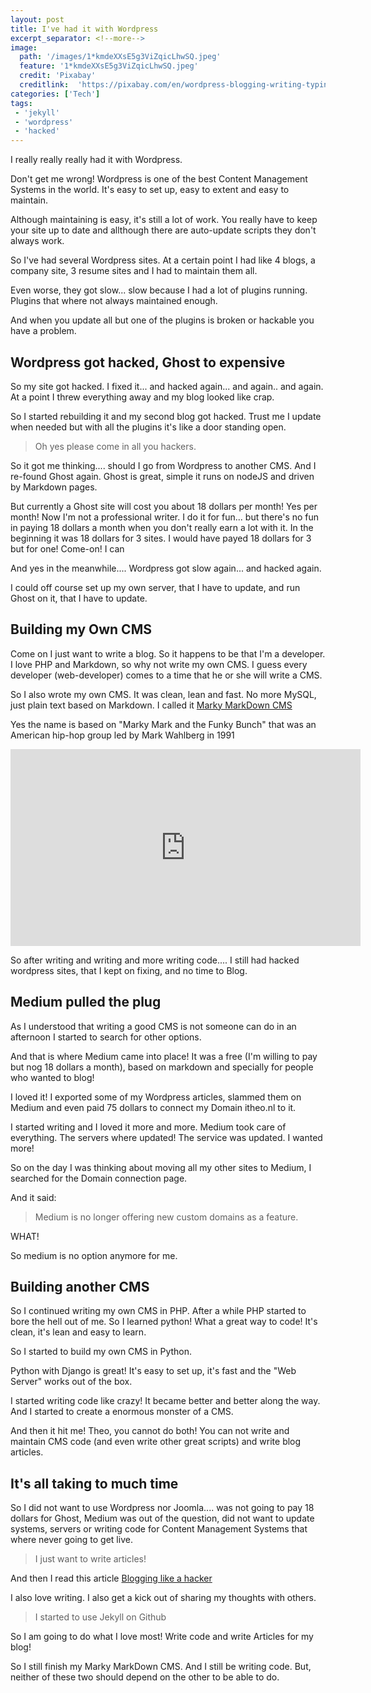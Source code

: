 ```yaml
---
layout: post
title: I've had it with Wordpress
excerpt_separator: <!--more-->
image:
  path: '/images/1*kmdeXXsE5g3ViZqicLhwSQ.jpeg'
  feature: '1*kmdeXXsE5g3ViZqicLhwSQ.jpeg'
  credit: 'Pixabay'
  creditlink:  'https://pixabay.com/en/wordpress-blogging-writing-typing-923188/'
categories: ['Tech']
tags: 
 - 'jekyll'
 - 'wordpress'
 - 'hacked'
---
```

I really really really had it with Wordpress.

Don't get me wrong! Wordpress is one of the best Content Management Systems in the world. It's easy to set up, easy to extent and easy to maintain.

Although maintaining is easy, it's still a lot of work. You really have to keep your site up to date and allthough there are auto-update scripts they don't always work.

So I've had several Wordpress sites. At a certain point I had like 4 blogs, a company site, 3 resume sites and I had to maintain them all.
<!--more-->

Even worse, they got slow... slow because I had a lot of plugins running. Plugins that where not always maintained enough.

And when you update all but one of the plugins is broken or hackable you have a problem.

## Wordpress got hacked, Ghost to expensive

So my site got hacked. I fixed it... and hacked again... and again.. and again. At a point I threw everything away and my blog looked like crap.

So I started rebuilding it and my second blog got hacked. Trust me I update when needed but with all the plugins it's like a door standing open.

> Oh yes please come in all you hackers.

So it got me thinking.... should I go from Wordpress to another CMS. And I re-found Ghost again. Ghost is great, simple it runs on nodeJS and driven by Markdown pages.

But currently a Ghost site will cost you about 18 dollars per month! Yes per month! Now I'm not a professional writer. I do it for fun... but there's no fun in paying 18 dollars a month when you don't really earn a lot with it. In the beginning it was 18 dollars for 3 sites. I would have payed 18 dollars for 3 but for one! Come-on! I can

And yes in the meanwhile.... Wordpress got slow again... and hacked again.

I could off course set up my own server, that I have to update, and run Ghost on it, that I have to update.

## Building my Own CMS

Come on I just want to write a blog. So it happens to be that I'm a developer. I love PHP and Markdown, so why not write my own CMS. I guess every developer (web-developer) comes to a time that he or she will write a CMS.

So I also wrote my own CMS. It was clean, lean and fast. No more MySQL, just plain text based on Markdown. I called it [Marky MarkDown CMS](https://github.com/tvdsluijs/marky-markdown-cms)

Yes the name is based on "Marky Mark and the Funky Bunch" that was an American hip-hop group led by Mark Wahlberg in 1991

<iframe width="560" height="315" src="https://www.youtube.com/embed/AO9909uexu8" frameborder="0" allow="autoplay; encrypted-media" allowfullscreen></iframe>

So after writing and writing and more writing code.... I still had hacked wordpress sites, that I kept on fixing, and no time to Blog.

## Medium pulled the plug

As I understood that writing a good CMS is not someone can do in an afternoon I started to search for other options.

And that is where Medium came into place! It was a free (I'm willing to pay but nog 18 dollars a month), based on markdown and specially for people who wanted to blog!

I loved it! I exported some of my Wordpress articles, slammed them on Medium and even paid 75 dollars to connect my Domain itheo.nl to it.

I started writing and I loved it more and more. Medium took care of everything. The servers where updated! The service was updated. I wanted more!

So on the day I was thinking about moving all my other sites to Medium, I searched for the Domain connection page.

And it said:

> Medium is no longer offering new custom domains as a feature.

WHAT!

So medium is no option anymore for me.

## Building another CMS

So I continued writing my own CMS in PHP. After a while PHP started to bore the hell out of me. So I learned python! What a great way to code! It's clean, it's lean and easy to learn.

So I started to build my own CMS in Python.

Python with Django is great! It's easy to set up, it's fast and the "Web Server" works out of the box.

I started writing code like crazy! It became better and better along the way. And I started to create a enormous monster of a CMS.

And then it hit me! Theo, you cannot do both! You can not write and maintain CMS code (and even write other great scripts) and write blog articles.

## It's all taking to much time

So I did not want to use Wordpress nor Joomla.... was not going to pay 18 dollars for Ghost, Medium was out of the question, did not want to update systems, servers or writing code for Content Management Systems that where never going to get live.

> I just want to write articles!

And then I read this article [Blogging like a hacker](http://tom.preston-werner.com/2008/11/17/blogging-like-a-hacker.html)

I also love writing. I also get a kick out of sharing my thoughts with others.

> I started to use Jekyll on Github

So I am going to do what I love most! Write code and write Articles for my blog!

So I still finish my Marky MarkDown CMS. And I still be writing code. But, neither of these two should depend on the other to be able to do.
